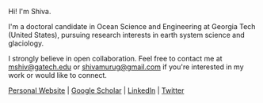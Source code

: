 <!--
**mshiv/mshiv** is a ✨ _special_ ✨ repository because its `README.md` (this file) appears on your GitHub profile.

Here are some ideas to get you started:
![pronouns](https://img.shields.io/static/v1?label=pronouns&message=he/him&color=red&style=flat-square)
[![ORCID](https://img.shields.io/static/v1?label=ORCID&message=0000-0002-8294-2514&color=green&style=flat-square&logo=orcid)](https://orcid.org/0000-0002-8294-2514)
[![Twitter](https://img.shields.io/twitter/follow/murushiv?logo=twitter&style=flat-square)](https://twitter.com/murushiv)
[![LinkedIn](https://img.shields.io/static/v1?label=&message=LinkedIn&color=0077B5&style=flat-square&logo=linkedin)](https://www.linkedin.com/in/mshiv)
-->

Hi! I'm Shiva.

I'm a doctoral candidate in Ocean Science and Engineering at Georgia Tech (United States), pursuing research interests in earth system science and glaciology.

I strongly believe in open collaboration. Feel free to contact me at mshiv@gatech.edu or shivamurug@gmail.com if you're interested in my work or would like to connect.

[Personal Website](https://www.mshivaprakash.com/) | [Google Scholar](https://scholar.google.com/citations?user=-idNR8nzsiMC&hl=en) | [LinkedIn](https://www.linkedin.com/in/mshiv) | [Twitter](https://twitter.com/murushiv)
